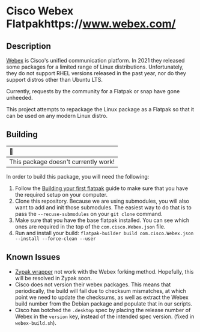 # Cisco Webex Flatpakhttps://www.webex.com/

## Description

[Webex](https://www.webex.com/) is Cisco's unified communication platform. In
2021 they released some packages for a limited range of Linux distributions.
Unfortunately, they do not support RHEL versions released in the past year, nor
do they support distros other than Ubuntu LTS.

Currently, requests by the community for a Flatpak or snap have gone unheeded.

This project attempts to repackage the Linux package as a Flatpak so that it can
be used on any modern Linux distro.

## Building
| 🚨   |
| :--- |
| This package doesn't currently work! |

In order to build this package, you will need the following:

1. Follow the [Building your first
   flatpak](https://docs.flatpak.org/en/latest/first-build.html) guide to make
   sure that you have the required setup on your computer.
1. Clone this repository. Because we are using submodules, you will also want to
   add and init those submodules. The easiest way to do that is to pass the
   `--recuse-submodules` on your `git clone` command.
1. Make sure that you have the base flatpak installed. You can see which ones
   are required in the top of the `com.cisco.Webex.json` file.
1. Run and install your build: `flatpak-builder build com.cisco.Webex.json
   --install --force-clean --user`

## Known Issues

* [Zypak
  wrapper](https://github.com/chrispoupart/flatpak-com.cisco.Webex/issues/1) not
  work with the Webex forking method. Hopefully, this will be resolved in Zypak
  soon.
* Cisco does not version their webex packages. This means that periodically, the
  build will fail due to checksum mismatches, at which point we need to update
  the checksums, as well as extract the Webex build number from the Debian
  package and populate that in our scripts.
* Cisco has botched the `.desktop` spec by placing the release number of Webex
  in the `version` key, instead of the intended spec version. (fixed in
  `webex-build.sh`).
